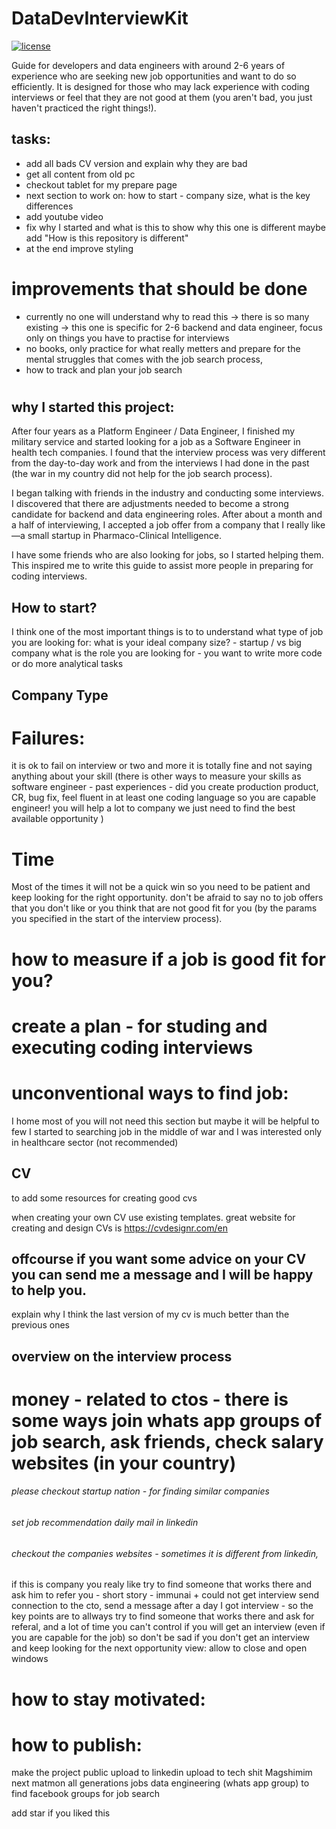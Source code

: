 # DataDevInterviewKit
[![license](https://img.shields.io/github/license/pydantic/pydantic.svg)](https://github.com/pydantic/pydantic/blob/main/LICENSE)

Guide for developers and data engineers with around 2-6 years of
experience who are seeking new job opportunities and want to do so efficiently. It is
designed for those who may lack experience with coding interviews or feel that they are
not good at them (you aren't bad, you just haven't practiced the right things!).



## tasks:
 - add all bads CV version and explain why they are bad
 - get all content from old pc
 - checkout tablet for my prepare page
 - next section to work on: how to start - company size, what is the key differences
 - add youtube video 
 - fix why I started and what is this to show why this one is different maybe add "How is this repository is different"
 - at the end improve styling

# improvements that should be done
- currently no one will understand why to read this -> there is so many existing -> 
this one is specific for 2-6 backend and data engineer, focus only on things you have to practise for interviews
- no books, only practice for what really metters
and prepare for the mental struggles that comes with the job search process,
- how to track and plan your job search  

# 
## why I started this project:
After four years as a Platform Engineer / Data Engineer, I finished my military service and started
looking for a job as a Software Engineer in health tech companies. I found that the interview
process was very different from the day-to-day work and from the interviews I had done in the 
past (the war in my country did not help for the job search process).

I began talking with friends in the industry and conducting some interviews. I discovered that
there are adjustments needed to become a strong candidate for backend and data engineering roles.
After about a month and a half of interviewing, I accepted a job offer from a company that I 
really like—a small startup in Pharmaco-Clinical Intelligence.

I have some friends who are also looking for jobs, so I started helping them. This inspired me to
write this guide to assist more people in preparing for coding interviews.


## How to start?

I think one of the most important things is to to understand what type of job you are looking for:
what is your ideal company size? - startup / vs big company
what is the role you are looking for - you want to write more code or do more analytical tasks


## Company Type

# Failures:
it is ok to fail on interview or two and more it is totally fine and not saying anything about your skill
(there is other ways to measure your skills as software engineer - past experiences - did you create production product, CR, bug fix, feel fluent in at least one coding language so you are capable engineer! you will help a lot to company we just need to find the best available opportunity )


# Time
Most of the times it will not be a quick win so you need to be patient and keep looking for the right opportunity.
don't be afraid to say no to job offers that you don't like or you think that are not good fit for you (by the params you specified in the start of the interview process).

# how to measure if a job is good fit for you?


# create a plan - for studing and executing coding interviews

# unconventional ways to find job:
I home most of you will not need this section but maybe it will be helpful to few
I started to searching job in the middle of war and I was interested only in healthcare sector (not recommended)


## CV
to add some resources for creating good cvs

when creating your own CV use existing templates.
great website for creating and design CVs is https://cvdesignr.com/en



## offcourse if you want some advice on your CV you can send me a message and I will be happy to help you.  



explain why I think the last version of my cv 
is much better than the previous ones 


## overview on the interview process


# money - related to ctos - there is some ways join whats app groups of job search, ask friends, check salary websites (in your country)


###### please checkout startup nation - for finding similar companies 
###### set job recommendation daily mail in linkedin
###### checkout the companies websites - sometimes it is different from linkedin,
if this is company you realy like try to find someone that works there and ask him to refer you - short story - immunai + 
could not get interview send connection to the cto, send a message after a day I got interview - so the key points 
are to allways try to find someone that works there and ask for referal, and a lot of time you can't control if
you will get an interview (even if you are capable for the job) so don't be sad if you don't get an interview
and keep looking for the next opportunity
view:
allow to close and open windows




# how to stay motivated:


# how to publish:
make the project public
upload to linkedin
upload to tech shit
Magshimim next
matmon all generations
jobs data engineering (whats app group)
to find facebook groups for job search


add star if you liked this